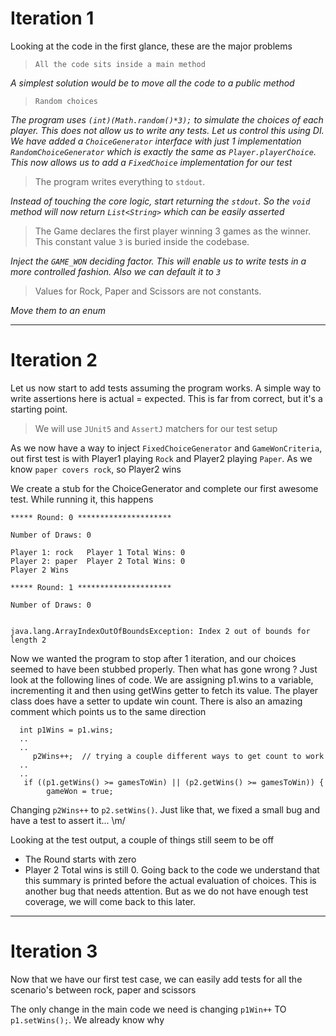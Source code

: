 # Iteration 1
Looking at the code in the first glance, these are the major problems
> `All the code sits inside a main method`

_A simplest solution would be to move all the code to a public method_

> `Random choices`

_The program uses `(int)(Math.random()*3);` to simulate the choices of each player. This does not allow us to write any tests. 
Let us control this using DI. 
We have added a `ChoiceGenerator` interface with just 1 implementation `RandomChoiceGenerator` which is exactly the same as `Player.playerChoice`. This now
allows us to add a `FixedChoice` implementation for our test_

> The program writes everything to `stdout`.

_Instead of touching the core logic, start returning the `stdout`. So the `void` method will now return `List<String>` which can be easily asserted_

> The Game declares the first player winning 3 games as the winner. This constant value `3` is buried inside the codebase. 

_Inject the `GAME_WON` deciding factor. This will enable us to write tests in a more controlled fashion. Also we can default it to `3`_

> Values for Rock, Paper and Scissors are not constants.

_Move them to an enum_

---

# Iteration 2
Let us now start to add tests assuming the program works. A simple way to write assertions here is actual = expected. This is far from correct, but it's a starting point.

>We will use `JUnit5` and `AssertJ` matchers for our test setup

As we now have a way to inject `FixedChoiceGenerator` and `GameWonCriteria`, out first test is with Player1 playing `Rock` and Player2 playing `Paper`. As we know `paper covers rock`, so Player2 wins

We create a stub for the ChoiceGenerator and complete our first awesome test. While running it, this happens
```
***** Round: 0 *********************

Number of Draws: 0

Player 1: rock	 Player 1 Total Wins: 0
Player 2: paper	 Player 2 Total Wins: 0
Player 2 Wins

***** Round: 1 *********************

Number of Draws: 0


java.lang.ArrayIndexOutOfBoundsException: Index 2 out of bounds for length 2
```
Now we wanted the program to stop after 1 iteration, and our choices seemed to have been stubbed properly. Then what has gone wrong ?
Just look at the following lines of code. We are assigning p1.wins to a variable, incrementing it and then using getWins getter to fetch its value. The player class does have a setter to update win count. There is also an amazing comment which points us to the same direction

```
  int p1Wins = p1.wins;
  ..
  ..
     p2Wins++;  // trying a couple different ways to get count to work
  ..
  ..
   if ((p1.getWins() >= gamesToWin) || (p2.getWins() >= gamesToWin)) {
        gameWon = true;
```

Changing `p2Wins++` to `p2.setWins()`. Just like that, we fixed a small bug and have a test to assert it... \m/

Looking at the test output, a couple of things still seem to be off
- The Round starts with zero
- Player 2 Total wins is still 0. 
Going back to the code we understand that this summary is printed before the actual evaluation of choices. This is another bug that needs attention. But as we do not have enough test coverage, we will come back to this later.
---

# Iteration 3
Now that we have our first test case, we can easily add tests for all the scenario's between rock, paper and scissors

The only change in the main code we need is changing `p1Win++` TO `p1.setWins();`. We already know why